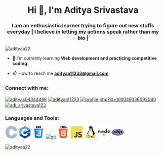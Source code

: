 <h1 align="center">Hi 👋, I'm Aditya Srivastava</h1>
<h3 align="center">I am an enthusiastic learner trying to figure out new stuffs everyday | I believe in letting my actions speak rather than my bio |</h3>

<p align="left"> <img src="https://komarev.com/ghpvc/?username=adityaa22&label=Profile%20views&color=0e75b6&style=flat" alt="adityaa22" /> </p>

- 🌱 I’m currently learning **Web development and practicing competitive coding.**

- 📫 How to reach me **adityaa11233@gmail.com**

<h3 align="left">Connect with me:</h3>
<p align="left">
<a href="https://twitter.com/adityas04344468" target="blank"><img align="center" src="https://cdn.jsdelivr.net/npm/simple-icons@3.0.1/icons/twitter.svg" alt="adityas04344468" height="30" width="40" /></a>
<a href="https://linkedin.com/in/adityaa11233" target="blank"><img align="center" src="https://cdn.jsdelivr.net/npm/simple-icons@3.0.1/icons/linkedin.svg" alt="adityaa11233" height="30" width="40" /></a>
<a href="https://fb.com/profile.php?id=100049036092040" target="blank"><img align="center" src="https://cdn.jsdelivr.net/npm/simple-icons@3.0.1/icons/facebook.svg" alt="profile.php?id=100049036092040" height="30" width="40" /></a>
<a href="https://instagram.com/adi_srivastava123" target="blank"><img align="center" src="https://cdn.jsdelivr.net/npm/simple-icons@3.0.1/icons/instagram.svg" alt="adi_srivastava123" height="30" width="40" /></a>
</p>

<h3 align="left">Languages and Tools:</h3>
<p align="left"> <a href="https://www.cprogramming.com/" target="_blank"> <img src="https://raw.githubusercontent.com/devicons/devicon/master/icons/c/c-original.svg" alt="c" width="40" height="40"/> </a> <a href="https://www.w3schools.com/cpp/" target="_blank"> <img src="https://raw.githubusercontent.com/devicons/devicon/master/icons/cplusplus/cplusplus-original.svg" alt="cplusplus" width="40" height="40"/> </a> <a href="https://www.w3schools.com/css/" target="_blank"> <img src="https://raw.githubusercontent.com/devicons/devicon/master/icons/css3/css3-original-wordmark.svg" alt="css3" width="40" height="40"/> </a> <a href="https://git-scm.com/" target="_blank"> <img src="https://www.vectorlogo.zone/logos/git-scm/git-scm-icon.svg" alt="git" width="40" height="40"/> </a> <a href="https://www.w3.org/html/" target="_blank"> <img src="https://raw.githubusercontent.com/devicons/devicon/master/icons/html5/html5-original-wordmark.svg" alt="html5" width="40" height="40"/> </a> <a href="https://developer.mozilla.org/en-US/docs/Web/JavaScript" target="_blank"> <img src="https://raw.githubusercontent.com/devicons/devicon/master/icons/javascript/javascript-original.svg" alt="javascript" width="40" height="40"/> </a> <a href="https://www.linux.org/" target="_blank"> <img src="https://raw.githubusercontent.com/devicons/devicon/master/icons/linux/linux-original.svg" alt="linux" width="40" height="40"/> </a> <a href="https://nodejs.org" target="_blank"> <img src="https://raw.githubusercontent.com/devicons/devicon/master/icons/nodejs/nodejs-original-wordmark.svg" alt="nodejs" width="40" height="40"/> </a> <a href="https://www.php.net" target="_blank"> <img src="https://raw.githubusercontent.com/devicons/devicon/master/icons/php/php-original.svg" alt="php" width="40" height="40"/> </a> </p>

<p><img align="center" src="https://github-readme-stats.vercel.app/api/top-langs?username=adityaa22&show_icons=true&locale=en&layout=compact" alt="adityaa22" /></p>

